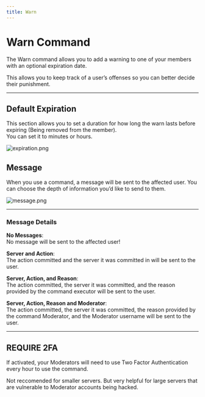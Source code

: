 ```yaml
---
title: Warn
---
```

# Warn Command

The Warn command allows you to add a warning to one of your members with an optional expiration date.

This allows you to keep track of a user’s offenses so you can better decide their punishment.

---
## Default Expiration

This section allows you to set a duration for how long the warn lasts before expiring (Being removed from the member).  
You can set it to minutes or hours.

![expiration.png](https://docs.monni.fyi/expiration.png)

## Message

When you use a command, a message will be sent to the affected user. You can choose the depth of information you’d like to send to them.

![message.png](https://docs.monni.fyi/message.png)

---

### Message Details

**No Messages**:  
No message will be sent to the affected user!

**Server and Action**:  
The action committed and the server it was committed in will be sent to the user.

**Server, Action, and Reason**:  
The action committed, the server it was committed, and the reason provided by the command executor will be sent to the user.

**Server, Action, Reason and Moderator**:  
The action committed, the server it was committed, the reason provided by the command Moderator, and the Moderator username will be sent to the user.

---

## REQUIRE 2FA

If activated, your Moderators will need to use Two Factor Authentication every hour to use the command.

Not reccomended for smaller servers. But very helpful for large servers that are vulnerable to Moderator accounts being hacked.